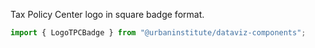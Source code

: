 Tax Policy Center logo in square badge format.

```js
import { LogoTPCBadge } from "@urbaninstitute/dataviz-components";
```
